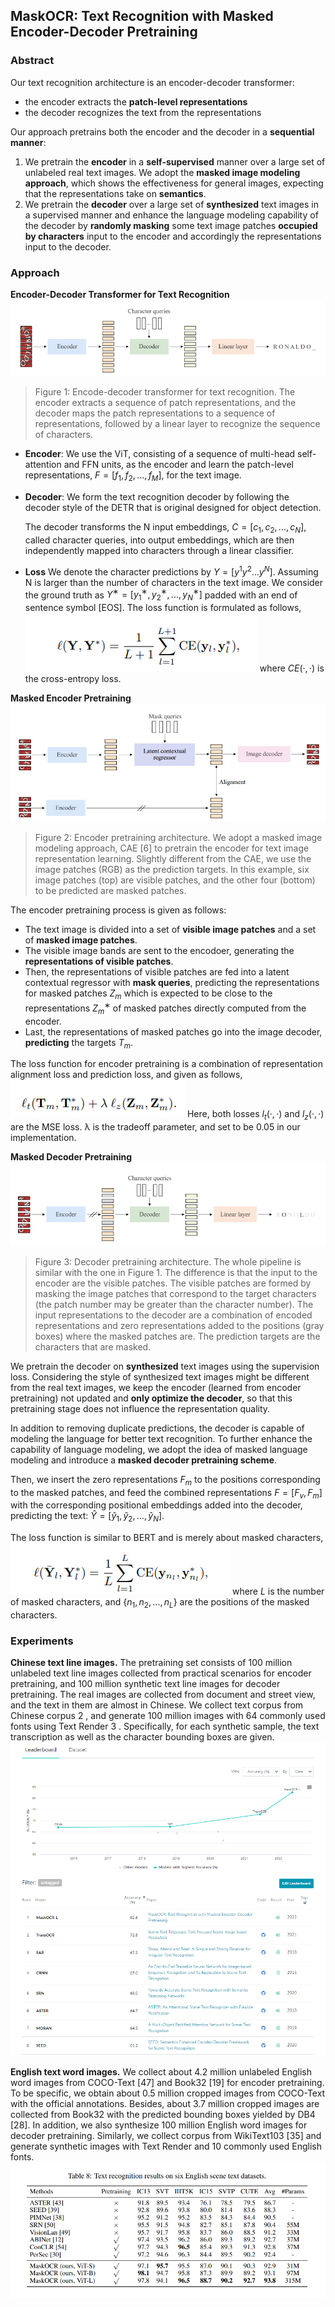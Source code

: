 ## MaskOCR: Text Recognition with Masked Encoder-Decoder Pretraining

### Abstract
Our text recognition architecture is an encoder-decoder transformer:
- the encoder extracts the **patch-level representations**
- the decoder recognizes the text from the representations

Our approach pretrains both the encoder and the decoder in a **sequential manner**:
1. We pretrain the **encoder** in a **self-supervised** manner over a large set of unlabeled real text images. We adopt the **masked image modeling approach**, which shows the effectiveness for general images, expecting that the representations take on **semantics**. 
2. We pretrain the **decoder** over a large set of **synthesized** text images in a supervised manner and enhance the language modeling capability of the decoder by **randomly masking** some text image patches **occupied by characters** input to the encoder and accordingly the representations input to the decoder.


### Approach

**Encoder-Decoder Transformer for Text Recognition**
![](2022-08-10-16-48-00.png)
> Figure 1: Encode-decoder transformer for text recognition. The encoder extracts a sequence of patch representations, and the decoder maps the patch representations to a sequence of representations, followed by a linear layer to recognize the sequence of characters.
- **Encoder**: 
We use the ViT, consisting of a sequence of multi-head self-attention and FFN units, as the encoder and learn the patch-level representations, $F = [f_{1},f_{2}, . . . ,f_{M}]$, for the text image.

- **Decoder**: 
    We form the text recognition decoder by following the decoder style of the DETR that is original designed for object detection.
    
    The decoder transforms the N input embeddings, $C = [c_{1}, c_{2}, . . . , c_{N}]$, called character queries, into output embeddings, which are then independently mapped into characters through a linear classifier.

- **Loss**
We denote the character predictions by $Y = [y^{1} y^{2} . . . y^{N} ]$. Assuming N is larger than the number of characters in the text image. We consider the ground truth as $Y^{∗} = [y^{ ∗}_{ 1}, y^{ ∗}_{ 2}, . . ., y^{ ∗}_{ N} ]$ padded with an end of sentence symbol [EOS]. The loss function is formulated as follows,
![](2022-08-10-17-02-32.png)
where $CE(·, ·)$ is the cross-entropy loss.

**Masked Encoder Pretraining**
![](2022-08-10-16-48-34.png)
> Figure 2: Encoder pretraining architecture. We adopt a masked image modeling approach, CAE [6] to pretrain the encoder for text image representation learning. Slightly different from the CAE, we use the image patches (RGB) as the prediction targets. In this example, six image patches (top) are visible patches, and the other four (bottom) to be predicted are masked patches.


The encoder pretraining process is given as follows:
- The text image is divided into a set of **visible image patches** and a set of **masked image patches**.
- The visible image bands are sent to the encodoer, generating the **representations of visible patches**. 
- Then, the representations of visible patches are fed into a latent contextual regressor with **mask queries**, predicting the representations for masked patches $Z_{m}$ which is expected to be close to the representations $Z^{∗}_{ m}$ of masked patches directly computed from the encoder. 
- Last, the representations of masked patches go into the image decoder, **predicting** the targets $T_{m}$.

The loss function for encoder pretraining is a combination of representation alignment loss and prediction loss, and given as follows,
![](2022-08-10-17-07-35.png)
Here, both losses $l_{t}(·, ·)$ and $l_{z}(·, ·)$ are the MSE loss. λ is the tradeoff parameter, and set to be 0.05 in our implementation.

**Masked Decoder Pretraining**
![](2022-08-10-16-49-35.png)
> Figure 3: Decoder pretraining architecture. The whole pipeline is similar with the one in Figure 1. The difference is that the input to the encoder are the visible patches. The visible patches are formed by masking the image patches that correspond to the target characters (the patch number may be greater than the character number). The input representations to the decoder are a combination of encoded representations and zero representations added to the positions (gray boxes) where the masked patches are. The prediction targets are the characters that are masked.

We pretrain the decoder on **synthesized** text images using the supervision loss. Considering the style of synthesized text images might be different from the real text images, we keep the encoder (learned from encoder pretraining) not updated and **only optimize the decoder**, so that this pretraining stage does not influence the representation quality.

In addition to removing duplicate predictions, the decoder is capable of modeling the language for better text recognition. To further enhance the capability of language modeling, we adopt the idea of masked language modeling and introduce a **masked decoder pretraining scheme**.

Then, we insert the zero representations $F_{m}$ to the positions corresponding to the masked patches, and feed the combined representations $F = [F_{v}, F_{m}]$ with the corresponding positional embeddings added into the decoder, predicting the text: $\hat{Y} = [\hat{y}_{1}, \hat{y}_{2}, . . ., \hat{y}_{N} ]$.

The loss function is similar to BERT and is merely about masked characters,
![](2022-08-10-17-33-51.png)
where $L$ is the number of masked characters, and $\{n_{1}, n_{2}, . . . , n_{L}\}$ are the positions of the masked characters.

### Experiments
**Chinese text line images.** The pretraining set consists of 100 million unlabeled text line images collected from practical scenarios for encoder pretraining, and 100 million synthetic text line images for decoder pretraining. The real images are collected from document and street view, and the text in them are almost in Chinese. We collect text corpus from Chinese corpus 2 , and generate 100 million images with 64 commonly used fonts using Text Render 3 . Specifically, for each synthetic sample, the text transcription as well as the character bounding boxes are given.
![](2022-08-10-17-41-41.png)

**English text word images.** We collect about 4.2 million unlabeled English word images from COCO-Text [47] and Book32 [19] for encoder pretraining. To be specific, we obtain about 0.5 million cropped images from COCO-Text with the official annotations. Besides, about 3.7 million cropped images are collected from Book32 with the predicted bounding boxes yielded by DB4 [28]. In addition, we also synthesize 100 million English word images for decoder pretraining. Similarly, we collect corpus from WikiText103 [35] and generate synthetic images with Text Render and 10 commonly used English fonts.
![](2022-08-10-17-42-41.png)
